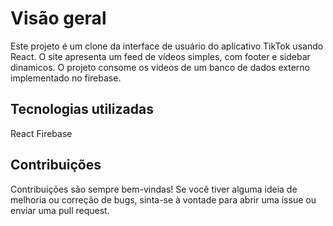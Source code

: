 # Visão geral

Este projeto é um clone da interface de usuário do aplicativo TikTok usando React. O site apresenta um feed de vídeos simples, com footer e sidebar dinamicos. O projeto consome os videos de um banco de dados externo implementado no firebase.

## Tecnologias utilizadas

React 
Firebase

## Contribuições

Contribuições são sempre bem-vindas! Se você tiver alguma ideia de melhoria ou correção de bugs, sinta-se à vontade para abrir uma issue ou enviar uma pull request.